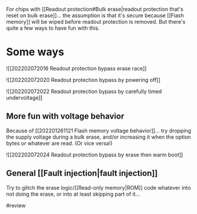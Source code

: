 For chips with [[Readout protection#Bulk erase|readout protection that's reset on bulk erase]]... the assumption is that it's secure because [[Flash memory]] will be wiped before readout protection is removed. But there's quite a few ways to have fun with this.

# Some ways
![[202202072016  Readout protection bypass erase race]]

![[202202072020 Readout protection bypass by powering off]]

![[202202072022 Readout protection bypass by carefully timed undervoltage]]

## More fun with voltage behavior
Because of [[202201261121 Flash memory voltage behavior]]... try dropping the supply voltage during a bulk erase, and/or increasing it when the option bytes or whatever are read. (Or vice versa!)

![[202202072024 Readout protection bypass by erase then warm boot]]

## General [[Fault injection|fault injection]]
Try to glitch the erase logic/[[Read-only memory|ROM]] code whatever into not doing the erase, or into at least skipping part of it...

#review